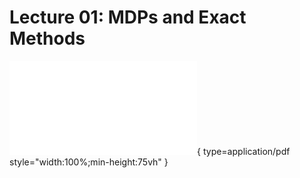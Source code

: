 # Lecture 01: MDPs and Exact Methods  
![论文下载](assets/pdf/report.pdf){ type=application/pdf style="width:100%;min-height:75vh" }